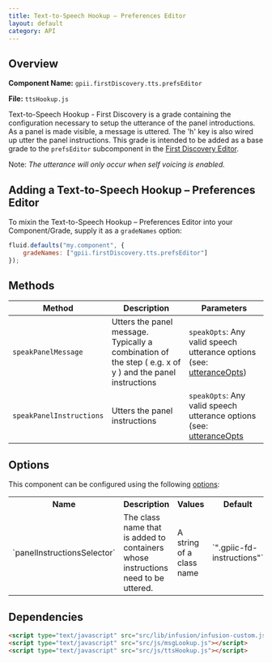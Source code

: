 ```yaml
---
title: Text-to-Speech Hookup – Preferences Editor
layout: default
category: API
---
```


## Overview

**Component Name:** `gpii.firstDiscovery.tts.prefsEditor`

**File:** `ttsHookup.js`

Text-to-Speech Hookup - First Discovery is a grade containing the configuration necessary to setup the utterance of the panel introductions. As a panel is made visible, a message is uttered. The 'h' key is also wired up utter the panel instructions. This grade is intended to be added as a base grade to the `prefsEditor` subcomponent in the [First Discovery Editor](firstDiscoveryEditor.md).

Note: _The utterance will only occur when self voicing is enabled._

## Adding a Text-to-Speech Hookup – Preferences Editor

To mixin the Text-to-Speech Hookup – Preferences Editor into your Component/Grade, supply it as a `gradeNames` option:
```javascript
fluid.defaults("my.component", {
    gradeNames: ["gpii.firstDiscovery.tts.prefsEditor"]
});
```

## Methods

| Method | Description | Parameters |
|--------|-------------|------------|
| `speakPanelMessage` | Utters the panel message. Typically a combination of the step ( e.g. x of y ) and the panel instructions | `speakOpts`: Any valid speech utterance options (see: [utteranceOpts](http://docs.fluidproject.org/infusion/development/TextToSpeechAPI.html#utteranceopts-option)) |
| `speakPanelInstructions` | Utters the panel instructions | `speakOpts`: Any valid speech utterance options (see: [utteranceOpts](http://docs.fluidproject.org/infusion/development/TextToSpeechAPI.html#utteranceopts-option) |

## Options

This component can be configured using the following
[options](http://docs.fluidproject.org/infusion/development/ComponentOptionsAndDefaults.html):

<table>
    <tr><th>Name</th><th>Description</th><th>Values</th><th>Default</th></tr>
    <tr>
        <td>`panelInstructionsSelector`</td>
        <td>The class name that is added to containers whose instructions need to be uttered.</td>
        <td>A string of a class name</td>
        <td>`".gpiic-fd-instructions"`</td>
    </tr>
</table>

## Dependencies

```html
<script type="text/javascript" src="src/lib/infusion/infusion-custom.js"></script>
<script type="text/javascript" src="src/js/msgLookup.js"></script>
<script type="text/javascript" src="src/js/ttsHookup.js"></script>
```

